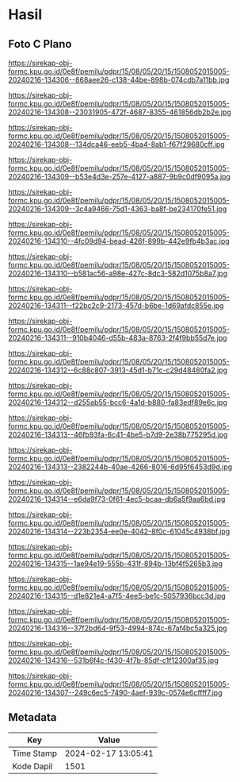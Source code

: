 # Hasil

## Foto C Plano

https://sirekap-obj-formc.kpu.go.id/0e8f/pemilu/pdpr/15/08/05/20/15/1508052015005-20240216-134306--868aee26-c138-44be-898b-074cdb7a11bb.jpg

https://sirekap-obj-formc.kpu.go.id/0e8f/pemilu/pdpr/15/08/05/20/15/1508052015005-20240216-134308--23031905-472f-4687-8355-461856db2b2e.jpg

https://sirekap-obj-formc.kpu.go.id/0e8f/pemilu/pdpr/15/08/05/20/15/1508052015005-20240216-134308--134dca46-eeb5-4ba4-8ab1-f67f29680cff.jpg

https://sirekap-obj-formc.kpu.go.id/0e8f/pemilu/pdpr/15/08/05/20/15/1508052015005-20240216-134309--b53e4d3e-257e-4127-a887-9b9c0df9095a.jpg

https://sirekap-obj-formc.kpu.go.id/0e8f/pemilu/pdpr/15/08/05/20/15/1508052015005-20240216-134309--3c4a9466-75d1-4363-ba8f-be234170fe51.jpg

https://sirekap-obj-formc.kpu.go.id/0e8f/pemilu/pdpr/15/08/05/20/15/1508052015005-20240216-134310--4fc09d94-bead-426f-899b-442e9fb4b3ac.jpg

https://sirekap-obj-formc.kpu.go.id/0e8f/pemilu/pdpr/15/08/05/20/15/1508052015005-20240216-134310--b581ac56-a98e-427c-8dc3-582d1075b8a7.jpg

https://sirekap-obj-formc.kpu.go.id/0e8f/pemilu/pdpr/15/08/05/20/15/1508052015005-20240216-134311--f22bc2c9-2173-457d-b6be-1d69afdc855e.jpg

https://sirekap-obj-formc.kpu.go.id/0e8f/pemilu/pdpr/15/08/05/20/15/1508052015005-20240216-134311--910b4046-d55b-483a-8763-2f4f9bb55d7e.jpg

https://sirekap-obj-formc.kpu.go.id/0e8f/pemilu/pdpr/15/08/05/20/15/1508052015005-20240216-134312--6c88c807-3913-45d1-b71c-c29d48480fa2.jpg

https://sirekap-obj-formc.kpu.go.id/0e8f/pemilu/pdpr/15/08/05/20/15/1508052015005-20240216-134312--d255ab55-bcc6-4a1d-b880-fa83edf89e6c.jpg

https://sirekap-obj-formc.kpu.go.id/0e8f/pemilu/pdpr/15/08/05/20/15/1508052015005-20240216-134313--46fb93fa-6c41-4be5-b7d9-2e38b775295d.jpg

https://sirekap-obj-formc.kpu.go.id/0e8f/pemilu/pdpr/15/08/05/20/15/1508052015005-20240216-134313--2382244b-40ae-4266-8016-6d95f6453d9d.jpg

https://sirekap-obj-formc.kpu.go.id/0e8f/pemilu/pdpr/15/08/05/20/15/1508052015005-20240216-134314--e6da9f73-0f61-4ec5-bcaa-db6a5f9aa6bd.jpg

https://sirekap-obj-formc.kpu.go.id/0e8f/pemilu/pdpr/15/08/05/20/15/1508052015005-20240216-134314--223b2354-ee0e-4042-8f0c-61045c4938bf.jpg

https://sirekap-obj-formc.kpu.go.id/0e8f/pemilu/pdpr/15/08/05/20/15/1508052015005-20240216-134315--1ae94e19-555b-431f-894b-13bf4f5265b3.jpg

https://sirekap-obj-formc.kpu.go.id/0e8f/pemilu/pdpr/15/08/05/20/15/1508052015005-20240216-134315--d1e821e4-a7f5-4ee5-be1c-5057936bcc3d.jpg

https://sirekap-obj-formc.kpu.go.id/0e8f/pemilu/pdpr/15/08/05/20/15/1508052015005-20240216-134316--37f2bd64-9f53-4994-874c-67af4bc5a325.jpg

https://sirekap-obj-formc.kpu.go.id/0e8f/pemilu/pdpr/15/08/05/20/15/1508052015005-20240216-134316--531b6f4c-f430-4f7b-85df-c1f12300af35.jpg

https://sirekap-obj-formc.kpu.go.id/0e8f/pemilu/pdpr/15/08/05/20/15/1508052015005-20240216-134307--249c6ec5-7490-4aef-939c-0574e6cffff7.jpg


## Metadata

| Key        | Value               |
| ---------- | ------------------- |
| Time Stamp | 2024-02-17 13:05:41 |
| Kode Dapil | 1501                |



